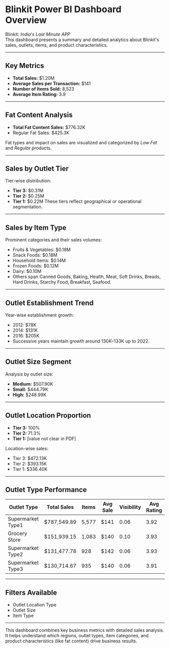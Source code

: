 # Blinkit Power BI Dashboard Overview

Blinkit: *India's Last Minute APP*  
This dashboard presents a summary and detailed analytics about Blinkit's sales, outlets, items, and product characteristics.

---

## Key Metrics

- **Total Sales:** $1.20M
- **Average Sales per Transaction:** $141
- **Number of Items Sold:** 8,523
- **Average Item Rating:** 3.9

---

## Fat Content Analysis

- **Total Fat Content Sales:** $776.32K
- Regular Fat Sales: $425.3K

Fat types and impact on sales are visualized and categorized by *Low Fat* and *Regular* products.

---

## Sales by Outlet Tier

Tier-wise distribution:
- **Tier 3:** $0.31M
- **Tier 2:** $0.25M
- **Tier 1:** $0.22M
These tiers reflect geographical or operational segmentation.

---

## Sales by Item Type

Prominent categories and their sales volumes:
- Fruits & Vegetables: $0.18M
- Snack Foods: $0.18M
- Household Items: $0.14M
- Frozen Foods: $0.12M
- Dairy: $0.10M
- Others span Canned Goods, Baking, Health, Meat, Soft Drinks, Breads, Hard Drinks, Starchy Food, Breakfast, Seafood.

---

## Outlet Establishment Trend

Year-wise establishment growth:
- 2012: $78K
- 2014: $131K
- 2016: $205K
- Successive years maintain growth around $130K–$133K up to 2022.

---

## Outlet Size Segment

Analysis by outlet size:
- **Medium:** $507.90K
- **Small:** $444.79K
- **High:** $248.99K

---

## Outlet Location Proportion

- **Tier 3:** 100%
- **Tier 2:** 71.3%
- **Tier 1:** [value not clear in PDF]

Location-wise sales:
- Tier 3: $472.13K
- Tier 2: $393.15K
- Tier 1: $336.40K

---

## Outlet Type Performance

| Outlet Type           | Total Sales    | Items | Avg Sale | Visibility | Avg Rating |
|-----------------------|---------------|-------|----------|------------|------------|
| Supermarket Type1     | $787,549.89   | 5,577 | $141     | 0.06       | 3.92       |
| Grocery Store         | $151,939.15   | 1,083 | $140     | 0.10       | 3.93       |
| Supermarket Type2     | $131,477.78   | 928   | $142     | 0.06       | 3.93       |
| Supermarket Type3     | $130,714.67   | 935   | $140     | 0.06       | 3.91       |

---

## Filters Available

- Outlet Location Type
- Outlet Size
- Item Type

---

This dashboard combines key business metrics with detailed sales analysis. It helps understand which regions, outlet types, item categories, and product characteristics (like fat content) drive business results.
